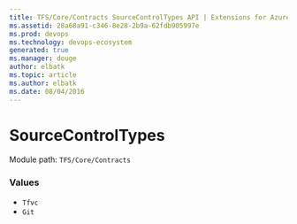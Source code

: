 ```yaml
---
title: TFS/Core/Contracts SourceControlTypes API | Extensions for Azure DevOps Services
ms.assetid: 28a68a91-c346-8e28-2b9a-62fdb905997e
ms.prod: devops
ms.technology: devops-ecosystem
generated: true
ms.manager: douge
author: elbatk
ms.topic: article
ms.author: elbatk
ms.date: 08/04/2016
---
```


# SourceControlTypes

Module path: `TFS/Core/Contracts`

### Values

* `Tfvc` 
* `Git` 
